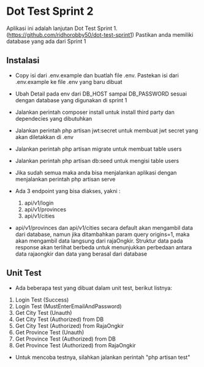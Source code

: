 # Dot Test Sprint 2

Aplikasi ini adalah lanjutan Dot Test Sprint 1. (https://github.com/ridhorobby50/dot-test-sprint1)
Pastikan anda memiliki database yang ada dari Sprint 1
## Instalasi
- Copy isi dari .env.example dan buatlah file .env. Pastekan isi dari .env.example ke file .env yang baru dibuat
- Ubah Detail pada env dari DB_HOST sampai DB_PASSWORD sesuai dengan database yang digunakan di sprint 1
- Jalankan perintah composer install untuk install third party dan dependecies yang dibutuhkan
- Jalankan perintah php artisan jwt:secret untuk membuat jwt secret yang akan diletakkan di .env
- Jalankan perintah php artisan migrate untuk membuat table users
- Jalankan perintah php artisan db:seed untuk mengisi table users
- Jika sudah semua maka anda bisa menjalankan aplikasi dengan menjalankan perintah php artisan serve
- Ada 3 endpoint yang bisa diakses, yakni :
    1. api/v1/login
    2. api/v1/provinces
    3. api/v1/cities

- api/v1/provinces dan api/v1/cities secara default akan mengambil data dari database, namun jika ditambahkan param query origins=1, maka akan mengambil data langsung dari rajaOngkir. Struktur data pada response akan terlihat berbeda untuk menunjukkan perbedaan antara data rajaongkir dan data yang berasal dari database

## Unit Test
- Ada beberapa test yang dibuat dalam unit test, berikut listnya:
 1. Login Test (Success)
 2. Login Test (MustEnterEmailAndPassword)
 3. Get City Test (Unauth)
 4. Get City Test (Authorized) from DB
 5. Get City Test (Authorized) from RajaOngkir
 6. Get Province Test (Unauth)
 7. Get Province Test (Authorized) from DB
 8. Get Province Test (Authorized) from RajaOngkir

- Untuk mencoba testnya, silahkan jalankan perintah "php artisan test"
